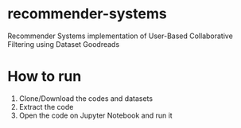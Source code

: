 # recommender-systems

Recommender Systems implementation of User-Based Collaborative Filtering using Dataset Goodreads

# How to run
1. Clone/Download the codes and datasets
2. Extract the code
3. Open the code on Jupyter Notebook and run it

